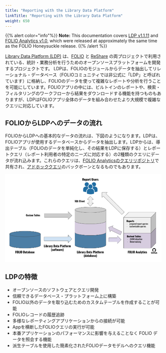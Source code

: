 ```yaml
---
title: "Reporting with the Library Data Platform"
linkTitle: "Reporting with the Library Data Platform"
weight: 650
---
```


{{% alert color="info"%}}
<b>Note:</b> This documentation covers [LDP v1.1.11](https://github.com/library-data-platform/ldp/tree/1.1.11) and [FOLIO Analytics v1.0](https://github.com/folio-org/folio-analytics/tree/release-1.0), which were released at approximately the same time as the FOLIO Honeysuckle release.
{{% /alert %}}

[Library Data Platform (LDP)](library-data-platform) は、[FOLIO](http://folio.org/) と [ReShare](https://projectreshare.org/) の両プロジェクトで利用されている、統計・業務分析を行うためのオープンソースプラットフォームを開発するプロジェクトです。 LDPは、FOLIOのモジュールからデータを抽出してリレーショナル・データベース（FOLIOコミュニティでは非公式に「LDP」と呼ばれています）に格納し、FOLIOのデータを使って複雑なレポートや分析を行うことを可能にしています。FOLIOアプリの中には、ビルトインのレポートや、検索・フィルタリングのワークフローから結果をダウンロードする機能を持つものもありますが、LDPはFOLIOアプリ全体のデータを組み合わせたより大規模で複雑なクエリに対応しています。

## FOLIOからLDPへのデータの流れ

FOLIOからLDPへの基本的なデータの流れは、下図のようになります。LDPは、FOLIOアプリが使用するデータベースからデータを抽出します。LDPからは、導出テーブル（FOLIOのデータを単純化し、その結果をLDPに保存する）とレポートクエリ（レポート利用者の特定のニーズに対応する）の2種類のクエリにデータが流れ込みます。これらのクエリは、[FOLIO Analyticsのクエリリポジトリ](folio-analytics)で共有され、[アドホッククエリ](./FolioAnalytics.md#ad-hocquerying-using-ldp-tables)のバックボーンとなるものでもあります。

![The LDP software extracts data from the FOLIO database and loads into the LDP database. The FOLIO Analytics repository stores derived table queries, which add derived tables to the LDP database, and report queries, which build reports forreporting end users. The LDP database can also be used to store non-FOLIO data in custom tables.](../img/FOLIOReportingDataflow.png)

## LDPの特徴

* オープンソースのソフトウェアとクエリ開発
* 信頼できるデータベース・プラットフォーム上に構築
* FOLIO以外のデータを取り込むためのカスタムテーブルを作成することが可能
* FOLIOレコードの履歴追跡
* 多様なレポーティングアプリケーションからの接続が可能
* Appを横断したFOLIOクエリの実行が可能
* 本番アプリケーションのパフォーマンスに影響を与えることなく FOLIO データを照会する機能
* 派生テーブルを使用した簡素化されたFOLIOデータモデルへのクエリ機能